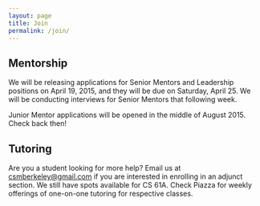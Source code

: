 ```yaml
---
layout: page
title: Join
permalink: /join/
---
```


<!-- ![](img/team/team-silly.jpg) -->

## Mentorship

We will be releasing applications for Senior Mentors and Leadership positions on April 19, 2015, and they will be due on Saturday, April 25. We will be conducting interviews for Senior Mentors that following week.

Junior Mentor applications will be opened in the middle of August 2015. Check back then!


## Tutoring

Are you a student looking for more help? Email us at [csmberkeley@gmail.com](mailto:csmberkeley@gmail.com) if you are interested in enrolling in an adjunct section. We still have spots available for CS 61A. Check Piazza for weekly offerings of one-on-one tutoring for respective classes.

<!-- Sign up for group or one-on-one tutoring!

<button>Get Group Tutoring</button>
<button>Get One-on-One Tutoring</button>
 -->
